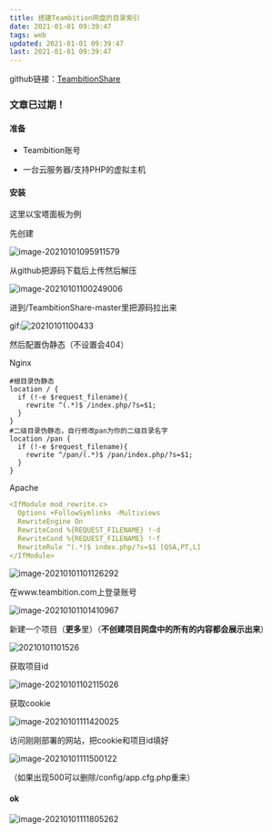 ```yaml
---
title: 搭建Teambition网盘的目录索引
date: 2021-01-01 09:39:47
tags: web
updated: 2021-01-01 09:39:47
last: 2021-01-01 09:39:47
---
```


github链接：[TeambitionShare](https://d.hzchu.top/4)

### 文章已过期！

#### 准备

- Teambition账号

- 一台云服务器/支持PHP的虚拟主机

#### 安装

这里以宝塔面板为例

先创建

![image-20210101095911579](https://raw.hzchu.top/thun888/tuku/master/img/image-20210101095911579.png)

从github把源码下载后上传然后解压

![image-20210101100249006](https://raw.hzchu.top/thun888/tuku/master/img/image-20210101100249006.png)

进到/TeambitionShare-master里把源码拉出来

gif:![20210101100433](https://onep.hzchu.top/mount/pic/2021/09/5f5c8175d7b846cfe33f818b4b7e0791.webp?fmt=avif)

然后配置伪静态（不设置会404）

Nginx

```
#根目录伪静态
location / {
  if (!-e $request_filename){
    rewrite ^(.*)$ /index.php/?s=$1;
  }
}
#二级目录伪静态，自行修改pan为你的二级目录名字
location /pan {
  if (!-e $request_filename){
    rewrite ^/pan/(.*)$ /pan/index.php/?s=$1;
  }
}
```

Apache

```yaml
<IfModule mod_rewrite.c>
  Options +FollowSymlinks -Multiviews
  RewriteEngine On
  RewriteCond %{REQUEST_FILENAME} !-d
  RewriteCond %{REQUEST_FILENAME} !-f
  RewriteRule ^(.*)$ index.php/?s=$1 [QSA,PT,L]
</IfModule>
```

![image-20210101101126292](https://raw.hzchu.top/thun888/tuku/master/img/image-20210101101126292.png)

在www.teambition.com上登录账号

![image-20210101101410967](https://raw.hzchu.top/thun888/tuku/master/img/image-20210101101410967.png)

新建一个项目（**更多**里）（**不创建项目网盘中的所有的内容都会展示出来**）

![20210101101526](https://raw.hzchu.top/thun888/tuku/master/img/20210101101526.gif)

获取项目id

![image-20210101102115026](https://raw.hzchu.top/thun888/tuku/master/img/image-20210101102115026.png)

获取cookie

![image-20210101111420025](https://raw.hzchu.top/thun888/tuku/master/img/image-20210101111420025.png)

访问刚刚部署的网站，把cookie和项目id填好

![image-20210101111500122](https://raw.hzchu.top/thun888/tuku/master/img/image-20210101111500122.png)

（如果出现500可以删除/config/app.cfg.php重来）

#### ok

![image-20210101111805262](https://raw.hzchu.top/thun888/tuku/master/img/image-20210101111805262.png)